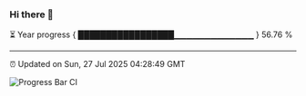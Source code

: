 ### Hi there 👋

⏳ Year progress { █████████████████▁▁▁▁▁▁▁▁▁▁▁▁▁ } 56.76 %

---

⏰ Updated on Sun, 27 Jul 2025 04:28:49 GMT

![Progress Bar CI](https://github.com/IshwaranRudhara/GIT-ACTION/workflows/Progress%20Bar%20CI/badge.svg)
